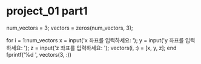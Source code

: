 # project_01 part1
num_vectors = 3;
vectors = zeros(num_vectors, 3);

for i = 1:num_vectors
    x = input('x 좌표를 입력하세요: ');
    y = input('y 좌표를 입력하세요: ');
    z = input('z 좌표를 입력하세요: ');
    vectors(i, :) = [x, y, z];
end
fprintf('%d ', vectors(3, :))
